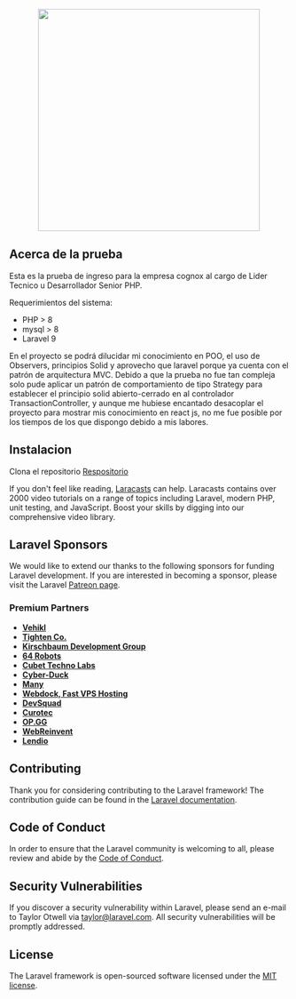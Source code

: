 <p align="center"><a href="http://cognox.carlosarevalocortes.tech/login" target="_blank"><img src="../storage\img\loginResult.png" width="400"></a></p>


## Acerca de la prueba

Esta es la prueba de ingreso para la empresa cognox al cargo de Lider Tecnico u Desarrollador Senior PHP.

Requerimientos del sistema:

- PHP > 8
- mysql > 8
- Laravel 9

En el proyecto se podrá dilucidar mi conocimiento en POO, el uso de Observers, principios Solid y aprovecho que laravel porque ya cuenta con el patrón de arquitectura MVC. 
Debido a que la prueba no fue tan compleja solo pude aplicar un patrón de comportamiento de tipo Strategy para establecer el principio solid abierto-cerrado en al controlador TransactionController, y aunque me hubiese encantado desacoplar el proyecto para mostrar mis conocimiento en react js, no me fue posible por los tiempos de los que dispongo debido a mis labores. 


## Instalacion

Clona el repositorio [Respositorio](https://github.com/charlie210012/pruebaCognox.git)

If you don't feel like reading, [Laracasts](https://laracasts.com) can help. Laracasts contains over 2000 video tutorials on a range of topics including Laravel, modern PHP, unit testing, and JavaScript. Boost your skills by digging into our comprehensive video library.

## Laravel Sponsors

We would like to extend our thanks to the following sponsors for funding Laravel development. If you are interested in becoming a sponsor, please visit the Laravel [Patreon page](https://patreon.com/taylorotwell).

### Premium Partners

- **[Vehikl](https://vehikl.com/)**
- **[Tighten Co.](https://tighten.co)**
- **[Kirschbaum Development Group](https://kirschbaumdevelopment.com)**
- **[64 Robots](https://64robots.com)**
- **[Cubet Techno Labs](https://cubettech.com)**
- **[Cyber-Duck](https://cyber-duck.co.uk)**
- **[Many](https://www.many.co.uk)**
- **[Webdock, Fast VPS Hosting](https://www.webdock.io/en)**
- **[DevSquad](https://devsquad.com)**
- **[Curotec](https://www.curotec.com/services/technologies/laravel/)**
- **[OP.GG](https://op.gg)**
- **[WebReinvent](https://webreinvent.com/?utm_source=laravel&utm_medium=github&utm_campaign=patreon-sponsors)**
- **[Lendio](https://lendio.com)**

## Contributing

Thank you for considering contributing to the Laravel framework! The contribution guide can be found in the [Laravel documentation](https://laravel.com/docs/contributions).

## Code of Conduct

In order to ensure that the Laravel community is welcoming to all, please review and abide by the [Code of Conduct](https://laravel.com/docs/contributions#code-of-conduct).

## Security Vulnerabilities

If you discover a security vulnerability within Laravel, please send an e-mail to Taylor Otwell via [taylor@laravel.com](mailto:taylor@laravel.com). All security vulnerabilities will be promptly addressed.

## License

The Laravel framework is open-sourced software licensed under the [MIT license](https://opensource.org/licenses/MIT).

